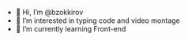 - 👋 Hi, I’m @bzokkirov
- 👀 I’m interested in typing code and video montage
- 🌱 I’m currently learning Front-end

<!---
bzokkirov/bzokkirov is a ✨ special ✨ repository because its `README.md` (this file) appears on your GitHub profile.
You can click the Preview link to take a look at your changes.
--->
